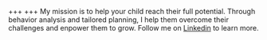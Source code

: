 +++
+++
My mission is to help your child reach their full potential. Through behavior analysis and tailored planning, I help them overcome their challenges and enpower them to grow. Follow me on [Linkedin](https://www.linkedin.com/in/clareena-may-1023a1192/) to learn more.